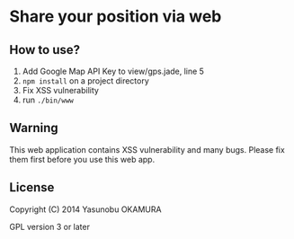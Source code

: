 Share your position via web
===========================

How to use?
-----------

1. Add Google Map API Key to view/gps.jade, line 5
2. `npm install` on a project directory
3. Fix XSS vulnerability
4. run `./bin/www`

Warning
-------

This web application contains XSS vulnerability and many bugs.
Please fix them first before you use this web app.

License
-------

Copyright (C) 2014 Yasunobu OKAMURA

GPL version 3 or later




